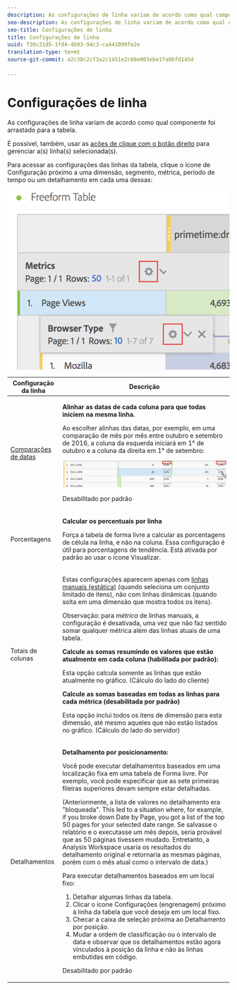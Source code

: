 ```yaml
---
description: As configurações de linha variam de acordo como qual componente foi arrastado para a tabela.
seo-description: As configurações de linha variam de acordo como qual componente foi arrastado para a tabela.
seo-title: Configurações de linha
title: Configurações de linha
uuid: f30c31d5-1fd4-4b93-94c3-ca441099fe2e
translation-type: tm+mt
source-git-commit: a2c38c2cf3a2c1451e2c60e003ebe1fa9bfd145d

---
```



# Configurações de linha

As configurações de linha variam de acordo como qual componente foi arrastado para a tabela.

É possível, também, usar as [ações de clique com o botão direito](../../../../analyze/analysis-workspace/visualizations/freeform-table.md#concept_0D2E24FCCBAF4194AA941448860E422F) para gerenciar a(s) linha(s) selecionada(s).

Para acessar as configurações das linhas da tabela, clique o ícone de Configuração próximo a uma dimensão, segmento, métrica, período de tempo ou um detalhamento em cada uma dessas:

![](assets/row-settings.png)

<table id="table_7ACE6413DB1F40349ED2860020F92E55"> 
 <thead> 
  <tr> 
   <th colname="col1" class="entry"> Configuração da linha </th> 
   <th colname="col2" class="entry"> Descrição </th> 
  </tr>
 </thead>
 <tbody> 
  <tr> 
   <td colname="col1"> <p><a href="../../../../analyze/analysis-workspace/components/calendar-date-ranges/time-comparison.md#concept_93BCAD81B7A54ABBBA5CD9E419F6F764" format="dita" scope="local"> Comparações de datas</a> </p> </td> 
   <td colname="col2"> <p><b>Alinhar as datas de cada coluna para que todas iniciem na mesma linha. </b> </p> <p>Ao escolher alinhas das datas, por exemplo, em uma comparação de mês por mês entre outubro e setembro de 2016, a coluna da esquerda iniciará em 1° de outubro e a coluna da direita em 1° de setembro: </p> <p><img placement="break"  src="assets/add-time-period-column3.png" width="500px" id="image_99398B13FEDA4715B8B818DF6093CA37" /> </p> <p>Desabilitado por padrão </p> </td> 
  </tr> 
  <tr> 
   <td colname="col1"> <p>Porcentagens </p> </td> 
   <td colname="col2"> <p><b>Calcular os percentuais por linha</b> </p> <p>Força a tabela de forma livre a calcular as porcentagens de célula na linha, e não na coluna. Essa configuração é útil para porcentagens de tendência. Está ativada por padrão ao usar o ícone <span class="uicontrol">Visualizar</span>. </p> </td> 
  </tr> 
  <tr> 
   <td colname="col1"> <p>Totais de colunas </p> </td> 
   <td colname="col2"> <p>Estas configurações aparecem apenas com <a href="../../../../analyze/analysis-workspace/build-workspace-project/column-row-settings/manual-vs-dynamic-rows.md#concept_C50E7DFBC0504C72A973123192F487D8" format="dita" scope="local"> linhas manuais (estática)</a> (quando seleciona um conjunto limitado de itens), não com linhas dinâmicas (quando solta em uma dimensão que mostra todos os itens). <p>Observação: para <i>métrica</i> de linhas manuais, a configuração é desativada, uma vez que não faz sentido somar qualquer métrica além das linhas atuais de uma tabela. </p> </p> <p><b>Calcule as somas resumindo os valores que estão atualmente em cada coluna (habilitada por padrão):</b> </p> <p>Esta opção calcula somente as linhas que estão atualmente no gráfico. (Cálculo do lado do cliente) </p> <p><b>Calcule as somas baseadas em todas as linhas para cada métrica (desabilitada por padrão)</b> </p> <p>Esta opção inclui todos os itens de dimensão para esta dimensão, até mesmo aqueles que não estão listados no gráfico. (Cálculo do lado do servidor) </p> </td> 
  </tr> 
  <tr> 
   <td colname="col1"> <p>Detalhamentos </p> </td> 
   <td colname="col2"> <p><b>Detalhamento por posicionamento:</b> </p> <p>Você pode executar detalhamentos baseados em uma localização fixa em uma tabela de Forma livre. Por exemplo, você pode especificar que as sete primeiras fileiras superiores devam sempre estar detalhadas. </p> <p>(Anteriormente, a lista de valores no detalhamento era "bloqueada". This led to a situation where, for example, if you broke down <span class="term"> Date</span> by <span class="term"> Page</span>, you got a list of the top 50 pages for your selected date range. Se salvasse o relatório e o executasse um mês depois, seria provável que as 50 páginas tivessem mudado. Entretanto, a Analysis Workspace usaria os resultados do detalhamento original e retornaria as mesmas páginas, porém com o mês atual como o intervalo de data.) </p> <p>Para executar detalhamentos baseados em um local fixo: </p> 
    <ol id="ol_A396A11566AA4F52BC3ABBC373CEF477"> 
     <li id="li_BDAB1E9A48D44944A4F7C31F1182B923">Detalhar algumas linhas da tabela. </li> 
     <li id="li_C5610437D3714CCEB9F3C771864B4336">Clicar o ícone Configurações (engrenagem) próximo à linha da tabela que você deseja em um local fixo. </li> 
     <li id="li_675E429DC3B94201978166F9408D30B1">Checar a caixa de seleção próxima ao <span class="uicontrol">Detalhamento por posição</span>. </li> 
     <li id="li_E8A417D0D6D1438CAE825843BA0A7060">Mudar a ordem de classificação ou o intervalo de data e observar que os detalhamentos estão agora vinculados à posição da linha e não às linhas embutidas em código. </li> 
    </ol> <p>Desabilitado por padrão </p> </td> 
  </tr> 
 </tbody> 
</table>

